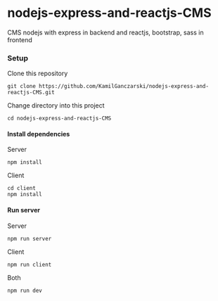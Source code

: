 # nodejs-express-and-reactjs-CMS
CMS nodejs with express in backend and reactjs, bootstrap, sass in frontend

<h3>Setup</h3>

Clone this repository
```
git clone https://github.com/KamilGanczarski/nodejs-express-and-reactjs-CMS.git
```

Change directory into this project
```
cd nodejs-express-and-reactjs-CMS
```

<h4>Install dependencies</h4>

Server
```
npm install
```

Client
```
cd client
npm install
```

<h4>Run server</h4>

Server
```
npm run server
```

Client
```
npm run client
```

Both
```
npm run dev
```
